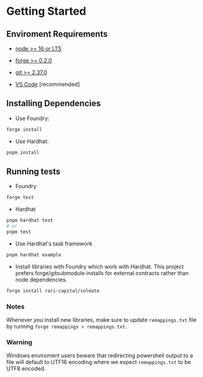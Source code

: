 # Getting Started

## Enviroment Requirements

- [node >= 16 or LTS](https://nodejs.org/en/download/)

- [forge >= 0.2.0](https://book.getfoundry.sh/getting-started/installation)

- [git >= 2.37.0](https://git-scm.com/download/)

- [VS Code](https://code.visualstudio.com/download) [recommended]

## Installing Dependencies

- Use Foundry:

```bash
forge install
```

- Use Hardhat:

```bash
pnpm install
```

## Running tests

- Foundry

```bash
forge test
```

- Hardhat

```bash
pnpm hardhat test 
# or 
pnpm test
```

- Use Hardhat's task framework

```bash
pnpm hardhat example
```

- Install libraries with Foundry which work with Hardhat. This project prefers forge/gitsubmodule installs for external contracts rather than node dependencies.

```bash
forge install rari-capital/solmate
```

### Notes

Whenever you install new libraries, make sure to update `remappings.txt` file by running `forge remappings > remappings.txt`.

### Warning

Windows enviroment users beware that redirecting powershell output to a file will default to UTF16 encoding where we expect `remappings.txt` to be UTF8 encoded.
